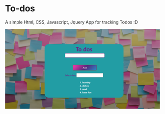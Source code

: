# To-dos
A simple Html, CSS, Javascript, Jquery App for tracking Todos :D




![image of to dos application](https://github.com/geicibarham/To-dos/blob/main/Screenshot%20(155).png)
